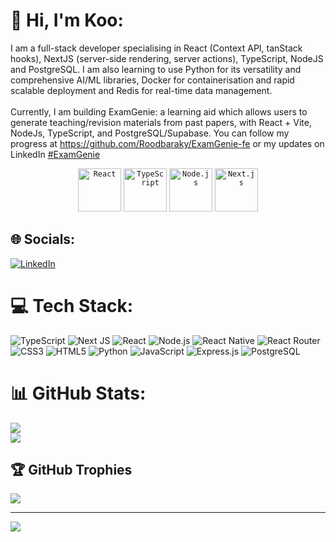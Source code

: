 # 💫 Hi, I'm Koo:
I am a full-stack developer specialising in React (Context API, tanStack hooks), NextJS (server-side rendering, server actions), TypeScript, NodeJS and PostgreSQL. I am also learning to use Python for its versatility and comprehensive AI/ML libraries, Docker for containerisation and rapid scalable deployment and Redis for real-time data management.<br><br>Currently, I am building ExamGenie: a learning aid which allows users to generate teaching/revision materials from past papers, with React + Vite, NodeJs, TypeScript, and PostgreSQL/Supabase. You can follow my progress at https://github.com/Roodbaraky/ExamGenie-fe or my updates on LinkedIn [#ExamGenie](https://www.linkedin.com/feed/hashtag/?keywords=examgenie)

<div align="center">
	<code><img width="69" src="https://user-images.githubusercontent.com/25181517/183897015-94a058a6-b86e-4e42-a37f-bf92061753e5.png" alt="React" title="React"/></code>
	<code><img width="69" src="https://user-images.githubusercontent.com/25181517/183890598-19a0ac2d-e88a-4005-a8df-1ee36782fde1.png" alt="TypeScript" title="TypeScript"/></code>
	<code><img width="69" src="https://user-images.githubusercontent.com/25181517/183568594-85e280a7-0d7e-4d1a-9028-c8c2209e073c.png" alt="Node.js" title="Node.js"/></code>
	<code><img width="69" src="https://github.com/marwin1991/profile-technology-icons/assets/136815194/5f8c622c-c217-4649-b0a9-7e0ee24bd704" alt="Next.js" title="Next.js"/></code>
</div>

## 🌐 Socials:
[![LinkedIn](https://img.shields.io/badge/LinkedIn-%230077B5.svg?logo=linkedin&logoColor=white)](https://www.linkedin.com/in/koorosh-roodbaraky/) 

# 💻 Tech Stack:
![TypeScript](https://img.shields.io/badge/typescript-%23007ACC.svg?style=for-the-badge&logo=typescript&logoColor=white) ![Next JS](https://img.shields.io/badge/Next-black?style=for-the-badge&logo=next.js&logoColor=white)  ![React](https://img.shields.io/badge/react-%2320232a.svg?style=for-the-badge&logo=react&logoColor=%2361DAFB) ![Node.js](https://img.shields.io/badge/node-%23323330.svg?style=for-the-badge&logo=node&logoColor=%23F7DF1E) ![React Native](https://img.shields.io/badge/react_native-%2320232a.svg?style=for-the-badge&logo=react&logoColor=%2361DAFB) ![React Router](https://img.shields.io/badge/React_Router-CA4245?style=for-the-badge&logo=react-router&logoColor=white) ![CSS3](https://img.shields.io/badge/css3-%231572B6.svg?style=for-the-badge&logo=css3&logoColor=white) ![HTML5](https://img.shields.io/badge/html5-%23E34F26.svg?style=for-the-badge&logo=html5&logoColor=white) ![Python](https://img.shields.io/badge/python-3670A0?style=for-the-badge&logo=python&logoColor=ffdd54) ![JavaScript](https://img.shields.io/badge/javascript-%23323330.svg?style=for-the-badge&logo=javascript&logoColor=%23F7DF1E) ![Express.js](https://img.shields.io/badge/express.js-%23404d59.svg?style=for-the-badge&logo=express&logoColor=%2361DAFB) ![PostgreSQL](https://img.shields.io/badge/postgresql-black?style=for-the-badge&logo=postgresql&logoColor=white)
# 📊 GitHub Stats:
![](https://github-readme-streak-stats.herokuapp.com/?user=Roodbaraky&theme=dark&hide_border=false)<br/>
![](https://github-readme-stats.vercel.app/api/top-langs/?username=Roodbaraky&theme=dark&hide_border=false&include_all_commits=false&count_private=false&layout=compact)

## 🏆 GitHub Trophies
![](https://github-profile-trophy.vercel.app/?username=Roodbaraky&theme=monokai&no-frame=false&no-bg=true&margin-w=4)

---
[![](https://visitcount.itsvg.in/api?id=Roodbaraky&icon=0&color=4)](https://visitcount.itsvg.in)

<!-- Proudly created with GPRM ( https://gprm.itsvg.in ) -->

